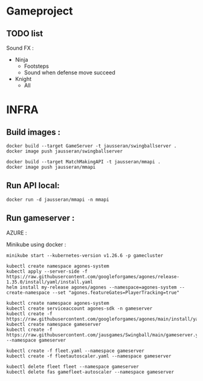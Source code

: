 # Gameproject 

## TODO list
Sound FX : 
- Ninja
    - Footsteps
    - Sound when defense move succeed
- Knight 
    - All

# INFRA

## Build images : 
```
docker build --target GameServer -t jausseran/swingballserver . 
docker image push jausseran/swingballserver

docker build --target MatchMakingAPI -t jausseran/mmapi .
docker image push jausseran/mmapi
```
## Run API local: 
`docker run -d jausseran/mmapi -n mmapi` 

## Run gameserver : 

AZURE  : 



Minikube using docker : 

``` 
minikube start --kubernetes-version v1.26.6 -p gamecluster

kubectl create namespace agones-system
kubectl apply --server-side -f https://raw.githubusercontent.com/googleforgames/agones/release-1.35.0/install/yaml/install.yaml
helm install my-release agones/agones --namespace=agones-system --create-namespace --set "agones.featureGates=PlayerTracking=true"

kubectl create namespace agones-system
kubectl create serviceaccount agones-sdk -n gameserver
kubectl create -f https://raw.githubusercontent.com/googleforgames/agones/main/install/yaml/install.yaml
kubectl create namespace gameserver
kubectl create -f https://raw.githubusercontent.com/jausgames/Swingball/main/gameserver.yaml --namespace gameserver

kubectl create -f fleet.yaml --namespace gameserver
kubectl create -f fleetautoscaler.yaml --namespace gameserver

kubectl delete fleet fleet --namespace gameserver
kubectl delete fas gamefleet-autoscaler --namespace gameserver
```

